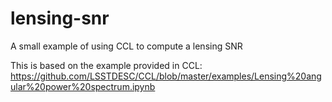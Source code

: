 # lensing-snr
A small example of using CCL to compute a lensing SNR

This is based on the example provided in CCL: https://github.com/LSSTDESC/CCL/blob/master/examples/Lensing%20angular%20power%20spectrum.ipynb
